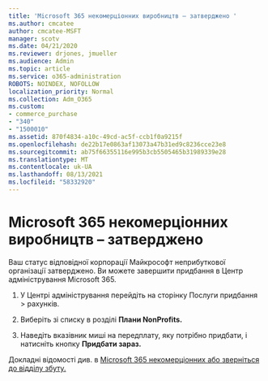 ```yaml
---
title: 'Microsoft 365 некомерціонних виробництв – затверджено '
ms.author: cmcatee
author: cmcatee-MSFT
manager: scotv
ms.date: 04/21/2020
ms.reviewer: drjones, jmueller
ms.audience: Admin
ms.topic: article
ms.service: o365-administration
ROBOTS: NOINDEX, NOFOLLOW
localization_priority: Normal
ms.collection: Adm_O365
ms.custom:
- commerce_purchase
- "340"
- "1500010"
ms.assetid: 870f4834-a10c-49cd-ac5f-ccb1f0a9215f
ms.openlocfilehash: de22b17e0863af13073a47b31ed9c8236cce23e8
ms.sourcegitcommit: ab75f66355116e995b3cb5505465b31989339e28
ms.translationtype: MT
ms.contentlocale: uk-UA
ms.lasthandoff: 08/13/2021
ms.locfileid: "58332920"
---
```

# <a name="microsoft-365-for-nonprofits---approved"></a>Microsoft 365 некомерціонних виробництв – затверджено

Ваш статус відповідної корпорації Майкрософт неприбуткової організації затверджено. Ви можете завершити придбання в Центр адміністрування Microsoft 365.

1. У Центрі адміністрування перейдіть  на сторінку Послуги придбання \> [](https://go.microsoft.com/fwlink/p/?linkid=868433) рахунків.

2. Виберіть зі списку в розділі **Плани NonProfits.**

3. Наведіть вказівник миші на передплату, яку потрібно придбати, і натисніть кнопку **Придбати зараз.**

Докладні відомості див. в [Microsoft 365 некомерціонних або зверніться](https://www.microsoft.com/nonprofits/microsoft-365) [до відділу збуту.](https://www.microsoft.com/nonprofits/contact-us)
